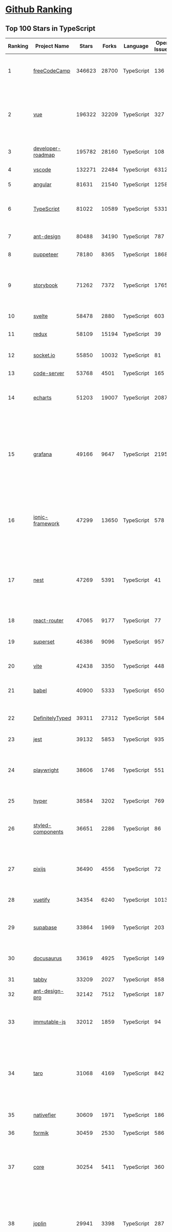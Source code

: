 [Github Ranking](../README.md)
==========

## Top 100 Stars in TypeScript

| Ranking | Project Name | Stars | Forks | Language | Open Issues | Description | Last Commit |
| ------- | ------------ | ----- | ----- | -------- | ----------- | ----------- | ----------- |
| 1 | [freeCodeCamp](https://github.com/freeCodeCamp/freeCodeCamp) | 346623 | 28700 | TypeScript | 136 | freeCodeCamp.org's open-source codebase and curriculum. Learn to code for free. | 2022-05-31T01:19:52Z |
| 2 | [vue](https://github.com/vuejs/vue) | 196322 | 32209 | TypeScript | 327 | 🖖 Vue.js is a progressive, incrementally-adoptable JavaScript framework for building UI on the web. | 2022-05-30T13:41:05Z |
| 3 | [developer-roadmap](https://github.com/kamranahmedse/developer-roadmap) | 195782 | 28160 | TypeScript | 108 | Roadmap to becoming a developer in 2022 | 2022-05-29T05:25:04Z |
| 4 | [vscode](https://github.com/microsoft/vscode) | 132271 | 22484 | TypeScript | 6312 | Visual Studio Code | 2022-05-31T02:48:27Z |
| 5 | [angular](https://github.com/angular/angular) | 81631 | 21540 | TypeScript | 1258 | The modern web developer’s platform | 2022-05-30T19:31:25Z |
| 6 | [TypeScript](https://github.com/microsoft/TypeScript) | 81022 | 10589 | TypeScript | 5331 | TypeScript is a superset of JavaScript that compiles to clean JavaScript output. | 2022-05-30T20:28:53Z |
| 7 | [ant-design](https://github.com/ant-design/ant-design) | 80488 | 34190 | TypeScript | 787 | An enterprise-class UI design language and React UI library | 2022-05-31T02:29:14Z |
| 8 | [puppeteer](https://github.com/puppeteer/puppeteer) | 78180 | 8365 | TypeScript | 1868 | Headless Chrome Node.js API | 2022-05-30T21:27:52Z |
| 9 | [storybook](https://github.com/storybookjs/storybook) | 71262 | 7372 | TypeScript | 1765 | 📓 The UI component explorer. Develop, document, & test React, Vue, Angular, Web Components, Ember, Svelte & more! | 2022-05-31T02:37:26Z |
| 10 | [svelte](https://github.com/sveltejs/svelte) | 58478 | 2880 | TypeScript | 603 | Cybernetically enhanced web apps | 2022-05-30T23:27:39Z |
| 11 | [redux](https://github.com/reduxjs/redux) | 58109 | 15194 | TypeScript | 39 | Predictable state container for JavaScript apps | 2022-05-26T10:30:32Z |
| 12 | [socket.io](https://github.com/socketio/socket.io) | 55850 | 10032 | TypeScript | 81 | Realtime application framework (Node.JS server) | 2022-05-25T21:29:50Z |
| 13 | [code-server](https://github.com/coder/code-server) | 53768 | 4501 | TypeScript | 165 | VS Code in the browser | 2022-05-30T05:25:17Z |
| 14 | [echarts](https://github.com/apache/echarts) | 51203 | 19007 | TypeScript | 2087 | Apache ECharts is a powerful, interactive charting and data visualization library for browser | 2022-05-30T05:55:50Z |
| 15 | [grafana](https://github.com/grafana/grafana) | 49166 | 9647 | TypeScript | 2195 | The open and composable observability and data visualization platform. Visualize metrics, logs, and traces from multiple sources like Prometheus, Loki, Elasticsearch, InfluxDB, Postgres and many more.  | 2022-05-31T03:02:59Z |
| 16 | [ionic-framework](https://github.com/ionic-team/ionic-framework) | 47299 | 13650 | TypeScript | 578 | A powerful cross-platform UI toolkit for building native-quality iOS, Android, and Progressive Web Apps with HTML, CSS, and JavaScript. | 2022-05-30T06:11:38Z |
| 17 | [nest](https://github.com/nestjs/nest) | 47269 | 5391 | TypeScript | 41 | A progressive Node.js framework for building efficient, scalable, and enterprise-grade server-side applications on top of TypeScript & JavaScript (ES6, ES7, ES8) 🚀 | 2022-05-31T00:23:50Z |
| 18 | [react-router](https://github.com/remix-run/react-router) | 47065 | 9177 | TypeScript | 77 | Declarative routing for React | 2022-05-30T19:21:18Z |
| 19 | [superset](https://github.com/apache/superset) | 46386 | 9096 | TypeScript | 957 | Apache Superset is a Data Visualization and Data Exploration Platform | 2022-05-30T21:46:40Z |
| 20 | [vite](https://github.com/vitejs/vite) | 42438 | 3350 | TypeScript | 448 | Next generation frontend tooling. It's fast! | 2022-05-30T20:48:46Z |
| 21 | [babel](https://github.com/babel/babel) | 40900 | 5333 | TypeScript | 650 | 🐠 Babel is a compiler for writing next generation JavaScript. | 2022-05-31T01:46:09Z |
| 22 | [DefinitelyTyped](https://github.com/DefinitelyTyped/DefinitelyTyped) | 39311 | 27312 | TypeScript | 584 | The repository for high quality TypeScript type definitions. | 2022-05-31T00:28:34Z |
| 23 | [jest](https://github.com/facebook/jest) | 39132 | 5853 | TypeScript | 935 | Delightful JavaScript Testing. | 2022-05-30T17:15:21Z |
| 24 | [playwright](https://github.com/microsoft/playwright) | 38606 | 1746 | TypeScript | 551 | Playwright is a framework for Web Testing and Automation. It allows testing Chromium, Firefox and WebKit with a single API.  | 2022-05-30T13:04:06Z |
| 25 | [hyper](https://github.com/vercel/hyper) | 38584 | 3202 | TypeScript | 769 | A terminal built on web technologies | 2022-05-30T11:07:48Z |
| 26 | [styled-components](https://github.com/styled-components/styled-components) | 36651 | 2286 | TypeScript | 86 | Visual primitives for the component age. Use the best bits of ES6 and CSS to style your apps without stress 💅 | 2022-05-05T01:15:33Z |
| 27 | [pixijs](https://github.com/pixijs/pixijs) | 36490 | 4556 | TypeScript | 72 | The HTML5 Creation Engine: Create beautiful digital content with the fastest, most flexible 2D WebGL renderer. | 2022-05-30T16:11:03Z |
| 28 | [vuetify](https://github.com/vuetifyjs/vuetify) | 34354 | 6240 | TypeScript | 1013 | 🐉 Material Component Framework for Vue | 2022-05-31T02:01:36Z |
| 29 | [supabase](https://github.com/supabase/supabase) | 33864 | 1969 | TypeScript | 203 | The open source Firebase alternative. Follow to stay updated about our public Beta. | 2022-05-31T02:49:41Z |
| 30 | [docusaurus](https://github.com/facebook/docusaurus) | 33619 | 4925 | TypeScript | 149 | Easy to maintain open source documentation websites. | 2022-05-31T02:42:30Z |
| 31 | [tabby](https://github.com/Eugeny/tabby) | 33209 | 2027 | TypeScript | 858 | A terminal for a more modern age | 2022-05-30T21:27:19Z |
| 32 | [ant-design-pro](https://github.com/ant-design/ant-design-pro) | 32142 | 7512 | TypeScript | 187 | 👨🏻‍💻👩🏻‍💻 Use Ant Design like a Pro! | 2022-05-20T15:35:07Z |
| 33 | [immutable-js](https://github.com/immutable-js/immutable-js) | 32012 | 1859 | TypeScript | 94 | Immutable persistent data collections for Javascript which increase efficiency and simplicity. | 2022-05-23T19:03:40Z |
| 34 | [taro](https://github.com/NervJS/taro) | 31068 | 4169 | TypeScript | 842 | 开放式跨端跨框架解决方案，支持使用 React/Vue/Nerv 等框架来开发微信/京东/百度/支付宝/字节跳动/ QQ 小程序/H5/React Native 等应用。  https://taro.zone/ | 2022-05-31T02:00:18Z |
| 35 | [nativefier](https://github.com/nativefier/nativefier) | 30609 | 1971 | TypeScript | 186 | Make any web page a desktop application | 2022-05-30T16:26:07Z |
| 36 | [formik](https://github.com/jaredpalmer/formik) | 30459 | 2530 | TypeScript | 586 | Build forms in React, without the tears 😭  | 2022-05-11T07:11:33Z |
| 37 | [core](https://github.com/vuejs/core) | 30254 | 5411 | TypeScript | 360 | 🖖 Vue.js is a progressive, incrementally-adoptable JavaScript framework for building UI on the web. | 2022-05-30T15:11:31Z |
| 38 | [joplin](https://github.com/laurent22/joplin) | 29941 | 3398 | TypeScript | 287 | Joplin - an open source note taking and to-do application with synchronisation capabilities for Windows, macOS, Linux, Android and iOS. | 2022-05-29T09:19:20Z |
| 39 | [excalidraw](https://github.com/excalidraw/excalidraw) | 29683 | 2392 | TypeScript | 540 | Virtual whiteboard for sketching hand-drawn like diagrams | 2022-05-31T01:02:42Z |
| 40 | [react-use](https://github.com/streamich/react-use) | 29643 | 2329 | TypeScript | 263 | React Hooks — 👍 | 2022-05-27T10:05:53Z |
| 41 | [date-fns](https://github.com/date-fns/date-fns) | 28851 | 1455 | TypeScript | 333 | ⏳ Modern JavaScript date utility library ⌛️ | 2022-05-26T15:51:02Z |
| 42 | [react-hook-form](https://github.com/react-hook-form/react-hook-form) | 28457 | 1379 | TypeScript | 3 | 📋 React Hooks for form state management and validation (Web + React Native) | 2022-05-30T11:29:09Z |
| 43 | [typeorm](https://github.com/typeorm/typeorm) | 28367 | 5179 | TypeScript | 1519 | ORM for TypeScript and JavaScript (ES7, ES6, ES5). Supports MySQL, PostgreSQL, MariaDB, SQLite, MS SQL Server, Oracle, SAP Hana, WebSQL databases. Works in NodeJS, Browser, Ionic, Cordova and Electron platforms. | 2022-05-30T15:45:10Z |
| 44 | [nocodb](https://github.com/nocodb/nocodb) | 27904 | 1691 | TypeScript | 270 | 🔥 🔥 🔥 Open Source Airtable Alternative - turns any MySQL, Postgres, SQLite into a Spreadsheet with REST APIs. | 2022-05-31T01:32:20Z |
| 45 | [react-query](https://github.com/tannerlinsley/react-query) | 27528 | 1579 | TypeScript | 18 | ⚛️ Hooks for fetching, caching and updating asynchronous data in React | 2022-05-30T07:38:25Z |
| 46 | [rxjs](https://github.com/ReactiveX/rxjs) | 27079 | 2804 | TypeScript | 194 | A reactive programming library for JavaScript | 2022-05-24T06:54:22Z |
| 47 | [chakra-ui](https://github.com/chakra-ui/chakra-ui) | 26465 | 2322 | TypeScript | 77 | ⚡️ Simple, Modular & Accessible UI Components for your React Applications | 2022-05-29T14:09:54Z |
| 48 | [postcss](https://github.com/postcss/postcss) | 26284 | 1497 | TypeScript | 12 | Transforming styles with JS plugins | 2022-05-26T05:01:14Z |
| 49 | [html2canvas](https://github.com/niklasvh/html2canvas) | 26049 | 4393 | TypeScript | 740 | Screenshots with JavaScript | 2022-05-22T05:50:59Z |
| 50 | [angular-cli](https://github.com/angular/angular-cli) | 25385 | 12135 | TypeScript | 231 | CLI tool for Angular | 2022-05-31T01:37:11Z |
| 51 | [mobx](https://github.com/mobxjs/mobx) | 25279 | 1684 | TypeScript | 13 | Simple, scalable state management. | 2022-05-28T11:41:31Z |
| 52 | [cheerio](https://github.com/cheeriojs/cheerio) | 25091 | 1542 | TypeScript | 11 | Fast, flexible, and lean implementation of core jQuery designed specifically for the server. | 2022-05-31T03:03:51Z |
| 53 | [react-select](https://github.com/JedWatson/react-select) | 24648 | 3907 | TypeScript | 178 | The Select Component for React.js | 2022-05-29T06:23:57Z |
| 54 | [slate](https://github.com/ianstormtaylor/slate) | 24476 | 2768 | TypeScript | 487 | A completely customizable framework for building rich text editors. (Currently in beta.) | 2022-05-30T22:26:55Z |
| 55 | [ngx-admin](https://github.com/akveo/ngx-admin) | 23657 | 7578 | TypeScript | 384 | Customizable admin dashboard template based on Angular 10+ | 2022-05-26T09:32:38Z |
| 56 | [react-spring](https://github.com/pmndrs/react-spring) | 23203 | 1014 | TypeScript | 54 | ✌️ A spring physics based React animation library | 2022-05-25T21:36:13Z |
| 57 | [prisma](https://github.com/prisma/prisma) | 23092 | 817 | TypeScript | 2116 | Next-generation ORM for Node.js & TypeScript \| PostgreSQL, MySQL, MariaDB, SQL Server, SQLite, MongoDB and CockroachDB (Preview) | 2022-05-30T22:27:41Z |
| 58 | [etcher](https://github.com/balena-io/etcher) | 23021 | 1663 | TypeScript | 365 | Flash OS images to SD cards & USB drives, safely and easily. | 2022-05-26T15:22:10Z |
| 59 | [components](https://github.com/angular/components) | 22712 | 6145 | TypeScript | 1698 | Component infrastructure and Material Design components for Angular | 2022-05-30T14:38:18Z |
| 60 | [n8n](https://github.com/n8n-io/n8n) | 22634 | 2606 | TypeScript | 82 | Free and open fair-code licensed node based Workflow Automation Tool. Easily automate tasks across different services. | 2022-05-31T00:36:05Z |

